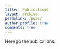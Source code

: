 ```yaml
---
title:  Publications
layout: archive
permalink: /pubs/
author_profile: true
comments: true
---
```


Here go the publications.
